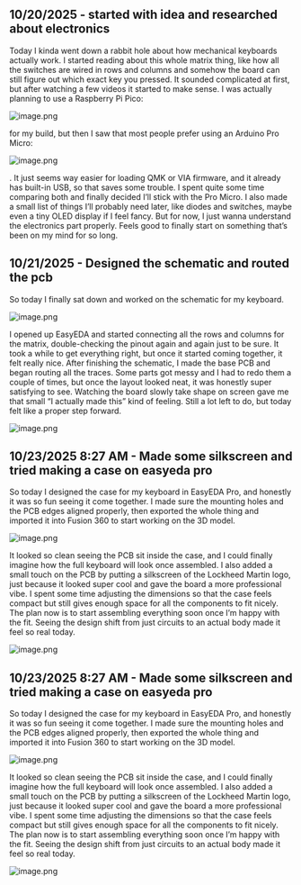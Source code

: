 <!--
  ===================    !!READ THIS NOTICE!!   ====================
  DO NOT edit this file manually. Your changes WILL BE OVERWRITTEN!
  This journal is auto generated and updated by Hack Club Blueprint.
  To edit this file, please edit your journal entries on Blueprint.
  ==================================================================
-->

## 10/20/2025 - started with idea and researched about electronics  

Today I kinda went down a rabbit hole about how mechanical keyboards actually work. I started reading about this whole matrix thing, like how all the switches are wired in rows and columns and somehow the board can still figure out which exact key you pressed. It sounded complicated at first, but after watching a few videos it started to make sense. I was actually planning to use a Raspberry Pi Pico:



![image.png](https://blueprint.hackclub.com/user-attachments/blobs/proxy/eyJfcmFpbHMiOnsiZGF0YSI6Mzc1NSwicHVyIjoiYmxvYl9pZCJ9fQ==--437ea619e97ecead694663f7c76003efa741be85/image.png)



 for my build, but then I saw that most people prefer using an Arduino Pro Micro:

![image.png](https://blueprint.hackclub.com/user-attachments/blobs/proxy/eyJfcmFpbHMiOnsiZGF0YSI6Mzc1NiwicHVyIjoiYmxvYl9pZCJ9fQ==--bfd8551ef0ec2ff4bddac444bb65e13e3d70745d/image.png)




. It just seems way easier for loading QMK or VIA firmware, and it already has built-in USB, so that saves some trouble. I spent quite some time comparing both and finally decided I’ll stick with the Pro Micro. I also made a small list of things I’ll probably need later, like diodes and switches, maybe even a tiny OLED display if I feel fancy. But for now, I just wanna understand the electronics part properly. Feels good to finally start on something that’s been on my mind for so long.

  

## 10/21/2025 - Designed the schematic and routed the pcb  

So today I finally sat down and worked on the schematic for my keyboard.

![image.png](https://blueprint.hackclub.com/user-attachments/blobs/proxy/eyJfcmFpbHMiOnsiZGF0YSI6NDEwNCwicHVyIjoiYmxvYl9pZCJ9fQ==--33caf6eddda08785cb8d70c3adb3df277c1adb22/image.png)



 I opened up EasyEDA and started connecting all the rows and columns for the matrix, double-checking the  pinout again and again just to be sure. It took a while to get everything right, but once it started coming together, it felt really nice. After finishing the schematic, I made the base PCB and began routing all the traces. Some parts got messy and I had to redo them a couple of times, but once the layout looked neat, it was honestly super satisfying to see. Watching the board slowly take shape on screen gave me that small “I actually made this” kind of feeling. Still a lot left to do, but today felt like a proper step forward.





![image.png](https://blueprint.hackclub.com/user-attachments/blobs/proxy/eyJfcmFpbHMiOnsiZGF0YSI6NDEwNiwicHVyIjoiYmxvYl9pZCJ9fQ==--db6e7fa0921812f83acec92014275bfc1225401b/image.png)










  

## 10/23/2025 8:27 AM - Made some silkscreen and tried making a case on easyeda pro  

So today I designed the case for my keyboard in EasyEDA Pro, and honestly it was so fun seeing it come together. I made sure the mounting holes and the PCB edges aligned properly, then exported the whole thing and imported it into Fusion 360 to start working on the 3D model. 



![image.png](https://blueprint.hackclub.com/user-attachments/blobs/proxy/eyJfcmFpbHMiOnsiZGF0YSI6NDYyNSwicHVyIjoiYmxvYl9pZCJ9fQ==--453085de81f700aa159551844d9ebec73f3ec81f/image.png)




It looked so clean seeing the PCB sit inside the case, and I could finally imagine how the full keyboard will look once assembled. I also added a small touch on the PCB by putting a silkscreen of the Lockheed Martin logo, just because it looked super cool and gave the board a more professional vibe. I spent some time adjusting the dimensions so that the case feels compact but still gives enough space for all the components to fit nicely. The plan now is to start assembling everything soon once I’m happy with the fit. Seeing the design shift from just circuits to an actual body made it feel so real today.

![image.png](https://blueprint.hackclub.com/user-attachments/blobs/proxy/eyJfcmFpbHMiOnsiZGF0YSI6NDYyNiwicHVyIjoiYmxvYl9pZCJ9fQ==--7ef6b3d337f55cdd426dcc4aa33a119e0037c100/image.png)






  

## 10/23/2025 8:27 AM - Made some silkscreen and tried making a case on easyeda pro  

So today I designed the case for my keyboard in EasyEDA Pro, and honestly it was so fun seeing it come together. I made sure the mounting holes and the PCB edges aligned properly, then exported the whole thing and imported it into Fusion 360 to start working on the 3D model. 



![image.png](https://blueprint.hackclub.com/user-attachments/blobs/proxy/eyJfcmFpbHMiOnsiZGF0YSI6NDYyNSwicHVyIjoiYmxvYl9pZCJ9fQ==--453085de81f700aa159551844d9ebec73f3ec81f/image.png)




It looked so clean seeing the PCB sit inside the case, and I could finally imagine how the full keyboard will look once assembled. I also added a small touch on the PCB by putting a silkscreen of the Lockheed Martin logo, just because it looked super cool and gave the board a more professional vibe. I spent some time adjusting the dimensions so that the case feels compact but still gives enough space for all the components to fit nicely. The plan now is to start assembling everything soon once I’m happy with the fit. Seeing the design shift from just circuits to an actual body made it feel so real today.

![image.png](https://blueprint.hackclub.com/user-attachments/blobs/proxy/eyJfcmFpbHMiOnsiZGF0YSI6NDYyNiwicHVyIjoiYmxvYl9pZCJ9fQ==--7ef6b3d337f55cdd426dcc4aa33a119e0037c100/image.png)






  

